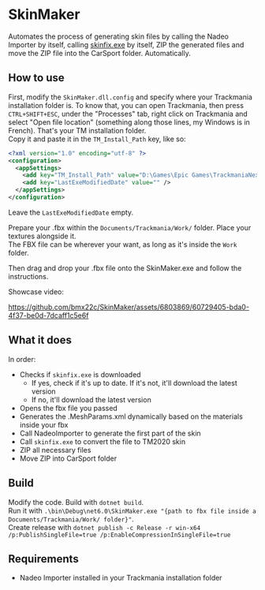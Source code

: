 # SkinMaker
Automates the process of generating skin files by calling the Nadeo Importer by itself, calling [skinfix.exe](https://openplanet.dev/file/119) by itself, ZIP the generated files and move the ZIP file into the CarSport folder. Automatically.

## How to use
First, modify the `SkinMaker.dll.config` and specify where your Trackmania installation folder is.
To know that, you can open Trackmania, then press `CTRL+SHIFT+ESC`, under the "Processes" tab, right click on Trackmania and select "Open file location" (something along those lines, my Windows is in French). That's your TM installation folder.  
Copy it and paste it in the `TM_Install_Path` key, like so:  
```xml
<?xml version="1.0" encoding="utf-8" ?>
<configuration>
  <appSettings>
    <add key="TM_Install_Path" value="D:\Games\Epic Games\TrackmaniaNext" />
    <add key="LastExeModifiedDate" value="" />
  </appSettings>
</configuration>
```

Leave the `LastExeModifiedDate` empty.

Prepare your .fbx within the `Documents/Trackmania/Work/` folder. Place your textures alongside it.  
The FBX file can be wherever your want, as long as it's inside the `Work` folder.

Then drag and drop your .fbx file onto the SkinMaker.exe and follow the instructions.

Showcase video:

https://github.com/bmx22c/SkinMaker/assets/6803869/60729405-bda0-4f37-be0d-7dcaff1c5e6f



## What it does
In order:
- Checks if `skinfix.exe` is downloaded
    - If yes, check if it's up to date. If it's not, it'll download the latest version
    - If no, it'll download the latest version
- Opens the fbx file you passed
- Generates the .MeshParams.xml dynamically based on the materials inside your fbx
- Call NadeoImporter to generate the first part of the skin
- Call `skinfix.exe` to convert the file to TM2020 skin
- ZIP all necessary files
- Move ZIP into CarSport folder

## Build
Modify the code.
Build with `dotnet build`.  
Run it with `.\bin\Debug\net6.0\SkinMaker.exe "{path to fbx file inside a Documents/Trackmania/Work/ folder}"`.  
Create release with `dotnet publish -c Release -r win-x64 /p:PublishSingleFile=true /p:EnableCompressionInSingleFile=true`

## Requirements
- Nadeo Importer installed in your Trackmania installation folder
